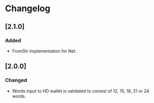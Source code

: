# Changelog 

## [2.1.0]

### Added

- FromStr implementation for Net.

## [2.0.0]

### Changed

- Words input to HD wallet is validated to consist of 12, 15, 18, 21 or 24 words.
